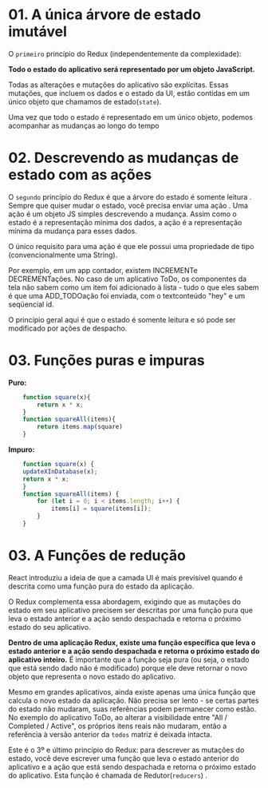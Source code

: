 # 01. A única árvore de estado imutável

O `primeiro` princípio do Redux (independentemente da complexidade):

**Todo o estado do aplicativo será representado por um objeto JavaScript.**

Todas as alterações e mutações do aplicativo são explícitas. Essas mutações, que incluem os dados e o estado da UI, estão contidas em um único objeto que chamamos de estado(`state`).

Uma vez que todo o estado é representado em um único objeto, podemos acompanhar as mudanças ao longo do tempo

# 02. Descrevendo as mudanças de estado com as ações

O `segundo` princípio do Redux é que a árvore do estado é somente leitura . Sempre que quiser mudar o estado, você precisa enviar uma ação . Uma ação é um objeto JS simples descrevendo a mudança. Assim como o estado é a representação mínima dos dados, a ação é a representação mínima da mudança para esses dados.

O único requisito para uma ação é que ele possui uma propriedade de tipo (convencionalmente uma String).

Por exemplo, em um app contador, existem INCREMENTe DECREMENTações. No caso de um aplicativo ToDo, os componentes da tela não sabem como um item foi adicionado à lista - tudo o que eles sabem é que uma ADD_TODOação foi enviada, com o textconteúdo "hey" e um seqüencial id.

O princípio geral aqui é que o estado é somente leitura e só pode ser modificado por ações de despacho.

# 03. Funções puras e impuras

**Puro:**
```js
    function square(x){
        return x * x;
    }
    function squareAll(items){
        return items.map(square)
    } 
```

**Impuro:**

```js
    function square(x) {
    updateXInDatabase(x);
    return x * x;
    }
    function squareAll(items) {
        for (let i = 0; i < items.length; i++) {
            items[i] = square(items[i]);
        }
    }
```
# 03. A Funções de redução

React introduziu a ideia de que a camada UI é mais previsível quando é descrita como uma função pura do estado da aplicação.

O Redux complementa essa abordagem, exigindo que as mutações do estado em seu aplicativo precisem ser descritas por uma função pura que leva o estado anterior e a ação sendo despachada e retorna o próximo estado do seu aplicativo.

**Dentro de uma aplicação Redux, existe uma função específica que leva o estado anterior e a ação sendo despachada e retorna o próximo estado do aplicativo inteiro.** É importante que a função seja pura (ou seja, o estado que está sendo dado não é modificado) porque ele deve retornar o novo objeto que representa o novo estado do aplicativo.

Mesmo em grandes aplicativos, ainda existe apenas uma única função que calcula o novo estado da aplicação. Não precisa ser lento - se certas partes do estado não mudaram, suas referências podem permanecer como estão. No exemplo do aplicativo ToDo, ao alterar a visibilidade entre "All / Completed / Active", os próprios itens reais não mudaram, então a referência à versão anterior da `todos` matriz é deixada intacta.

Este é o 3º e último princípio do Redux: para descrever as mutações do estado, você deve escrever uma função que leva o estado anterior do aplicativo e a ação que está sendo despachada e retorna o próximo estado do aplicativo. Esta função é chamada de Redutor(`reducers`) .
